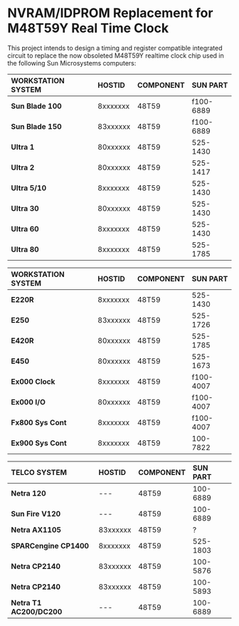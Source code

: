 # NVRAM/IDPROM Replacement for M48T59Y Real Time Clock

This project intends to design a timing and register compatible integrated
circuit to replace the now obsoleted M48T59Y realtime clock chip used in
the following Sun Microsystems computers:

| WORKSTATION SYSTEM | HOSTID   | COMPONENT | SUN PART    |
|:-------------------|:---------|:----------|:------------|
| **Sun Blade 100**  | 8xxxxxxx | 48T59     | f100-6889   |
| **Sun Blade 150**  | 83xxxxxx | 48T59     | f100-6889   |
| **Ultra 1**        | 80xxxxxx | 48T59     | 525-1430    |
| **Ultra 2**        | 80xxxxxx | 48T59     | 525-1417    |
| **Ultra 5/10**     | 8xxxxxxx | 48T59     | 525-1430    |
| **Ultra 30**       | 80xxxxxx | 48T59     | 525-1430    |
| **Ultra 60**       | 8xxxxxxx | 48T59     | 525-1430    |
| **Ultra 80**       | 8xxxxxxx | 48T59     | 525-1785    |

| WORKSTATION SYSTEM | HOSTID   | COMPONENT | SUN PART    |
|:-------------------|:---------|:----------|:------------|
| **E220R**          | 8xxxxxxx | 48T59     | 525-1430    |
| **E250**           | 83xxxxxx | 48T59     | 525-1726    |
| **E420R**          | 80xxxxxx | 48T59     | 525-1785    |
| **E450**           | 80xxxxxx | 48T59     | 525-1673    |
| **Ex000 Clock**    | 8xxxxxxx | 48T59     | f100-4007   |
| **Ex000 I/O**      | 80xxxxxx | 48T59     | f100-4007   |
| **Fx800 Sys Cont** | 8xxxxxxx | 48T59     | f100-4007   |
| **Ex900 Sys Cont** | 8xxxxxxx | 48T59     | 100-7822    |

| TELCO SYSTEM             | HOSTID   | COMPONENT | SUN PART    |
|:-------------------------|:---------|:----------|:------------|
| **Netra 120**            | ---      | 48T59     | 100-6889    |
| **Sun Fire V120**        | ---      | 48T59     | 100-6889    |
| **Netra AX1105**         | 83xxxxxx | 48T59     | ?           |
| **SPARCengine CP1400**   | 8xxxxxxx | 48T59     | 525-1803    |
| **Netra CP2140**         | 83xxxxxx | 48T59     | 100-5876    |
| **Netra CP2140**         | 83xxxxxx | 48T59     | 100-5893    |
| **Netra T1 AC200/DC200** | ---      | 48T59     | 100-6889    |
